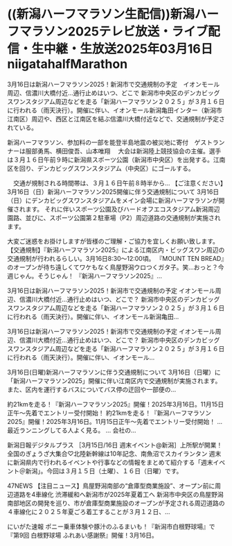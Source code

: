 # ((新潟ハーフマラソン生配信))新潟ハーフマラソン2025テレビ放送・ライブ配信・生中継・生放送2025年03月16日niigatahalfMarathon

3月16日は新潟ハーフマラソン2025！新潟市で交通規制の予定　イオンモール周辺、信濃川大橋付近…通行止めはいつ、どこで
新潟市中央区のデンカビッグスワンスタジアム周辺などを走る「新潟ハーフマラソン２０２５」が３月１６日に行われる（雨天決行）。開催に伴い、イオンモール新潟亀田インター（新潟市江南区）周辺や、西区と江南区を結ぶ信濃川大橋付近などで、交通規制が予定されている。

新潟ハーフマラソン、参加料の一部を能登半島地震の被災地に寄付　ゲストランナーは服部勇馬、横田俊吾、山本唯翔
　大会は新潟陸上競技協会の主催。選手は３月１６日午前９時に新潟県スポーツ公園（新潟市中央区）を出発する。江南区を回り、デンカビッグスワンスタジアム（中央区）にゴールする。

　交通が規制される時間帯は、３月１６日午前８時半から...
【ご注意ください】3月16日（日）新潟ハーフマラソン2025開催に伴う交通規制について
3月16日（日）にデンカビッグスワンスタジアムをメイン会場に新潟ハーフマラソンが開催されます。
それに伴いスポーツ公園及びハードオフエコスタジアム新潟周辺園路、並びに、スポーツ公園第２駐車場（P2）周辺道路の交通規制が実施されます。

大変ご迷惑をお掛けしますが皆様のご理解・ご協力を宜しくお願い致します。
【交通規制】『新潟ハーフマラソン2025』による江南区内・ビッグスワン周辺の交通規制が行われるらしい。3月16日8:30～12:00頃。
『MOUNT TEN BREAD』のオープンが待ち遠しくてワケもなく鳥屋野潟ウロつくガタ子。笑…おっと？今週じゃん。そうじゃん！ 『新潟ハーフマラソン2025』...

3月16日は新潟ハーフマラソン2025！新潟市で交通規制の予定 イオンモール周辺、信濃川大橋付近…通行止めはいつ、どこで？
新潟市中央区のデンカビッグスワンスタジアム周辺などを走る「新潟ハーフマラソン２０２５」が３月１６日に行われる（雨天決行）。開催に伴い、イオンモール新潟亀田...

3月16日は新潟ハーフマラソン2025！新潟市で交通規制の予定 イオンモール周辺、信濃川大橋付近…通行止めはいつ、どこで？
新潟市中央区のデンカビッグスワンスタジアム周辺などを走る「新潟ハーフマラソン２０２５」が３月１６日に行われる（雨天決行）。開催に伴い、イオンモール...

3月16日(日曜)新潟ハーフマラソンに伴う交通規制について
3月16日（日曜）に「新潟ハーフマラソン2025」開催に伴い江南区内で交通規制が実施されます。また、区内を運行するバスについてバス停の迂回や一部便の...

約21kmを走る！『新潟ハーフマラソン2025』開催！2025年3月16日。11月15日正午～先着でエントリー受付開始！
約21kmを走る！『新潟ハーフマラソン2025』開催！2025年3月16日。11月15日正午～先着でエントリー受付開始！ ... 最近ランニングしてる人よく見る。 ... 会社の...


新潟日報デジタルプラス
［3月15日/16日 週末イベント@新潟］上所駅が開業！全国のぎょうざ大集合♡北陸新幹線は10年記念、南魚沼でスカイランタン
週末に新潟県内で行われるイベントや行事などの情報をまとめて紹介する「週末イベント＠新潟」。今回は３月１５日（土曜）、１６日（日曜）です。

47NEWS
【注目ニュース】鳥屋野潟南部の“倉庫型商業施設”、オープン前に周辺道路を4車線化 渋滞緩和へ新潟市が2025年夏着工へ
新潟市中央区の鳥屋野潟南部地区の開発を巡り、市が倉庫型商業施設のオープンが予定される周辺道路の４車線化に２０２５年夏ごろ着工することが３月１２日、...


にいがた速報
ポニー乗車体験や豚汁のふるまいも！『新潟市白根野球場』で『第9回 白根野球場 ふれあい感謝祭』開催！3月16日。